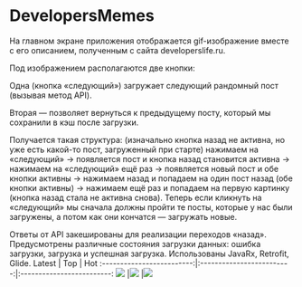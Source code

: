 # DevelopersMemes
На главном экране приложения отображается gif-изображение вместе с его описанием, полученным с сайта developerslife.ru.  

Под изображением располагаются две кнопки:  

Одна (кнопка «следующий») загружает следующий рандомный пост (вызывая метод API).  

Вторая — позволяет вернуться к предыдущему посту, который мы сохранили в кэш после загрузки.  

Получается такая структура: (изначально кнопка назад не активна, но уже есть какой-то пост, загруженный при старте) нажимаем на «следующий» → появляется пост и кнопка назад становится активна → нажимаем на «следующий» ещё раз → появляется новый пост и обе кнопки активны → нажимаем назад и попадаем на один пост назад (обе кнопки активны) → нажимаем ещё раз и попадаем на первую картинку (кнопка назад стала не активна снова). Теперь если кликнуть на «следующий» мы сначала должны пройти те посты, которые у нас были загружены, а потом как они кончатся — загружать новые.  

Ответы от API закешированы для реализации переходов «назад». Предусмотрены различные состояния загрузки данных: ошибка загрузки, загрузка и успешная загрузка. Использованы JavaRx, Retrofit, Glide.
Latest             | Top         |  Hot
:-------------------------:|:-------------------------:|:-------------------------:
![](https://github.com/dyoma-veronika/DevelopersLife/blob/master/screenshots/device-2021-01-31-222038.png)   |![](https://github.com/dyoma-veronika/DevelopersLife/blob/master/screenshots/device-2021-01-31-222117.png) |![](https://github.com/dyoma-veronika/DevelopersLife/blob/master/screenshots/device-2021-01-31-222150.png)
